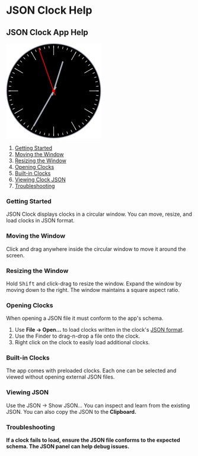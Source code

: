 
# JSON Clock Help
## JSON Clock App Help

![Retro Black: Mid-century modern black clock.](image256x256px.png)

1. [Getting Started](#getting_started)
2. [Moving the Window](#moving-the-window)
3. [Resizing the Window](#resizing-the-window)
4. [Opening Clocks](#openint-clocks)
5. [Built-in Clocks](#built-in-clocks)
6. [Viewing Clock JSON](#viewing-json)
7. [Troubleshooting](#troubleshooting)

### Getting Started

JSON Clock displays clocks in a circular window. You can move, resize, and load clocks in JSON format.

### Moving the Window

Click and drag anywhere inside the circular window to move it around the screen.

### Resizing the Window

Hold <kbd>Shift</kbd> and click-drag to resize the window. Expand the window by moving down to the right. The window maintains a square aspect ratio.

### Opening Clocks

When opening a JSON file it must conform to the app's schema.

1. Use <strong>File → Open…</strong> to load clocks written in the clock's [JSON format](https://github.com/nick963/clockapp-macos-help/blob/main/json_format.md).
2. Use the Finder to drag-n-drop a file onto the clock.
3. Right click on the clock to easily load additional clocks.

### Built-in Clocks

The app comes with preloaded clocks. Each one can be selected and viewed without opening external JSON files.

### Viewing JSON

Use the <string>JSON → Show JSON…</strong> You can inspect and learn from the existing JSON. You can also copy the JSON to the <strong>Clipboard</string>.

### Troubleshooting

If a clock fails to load, ensure the JSON file conforms to the expected schema. The JSON panel can help debug issues.
